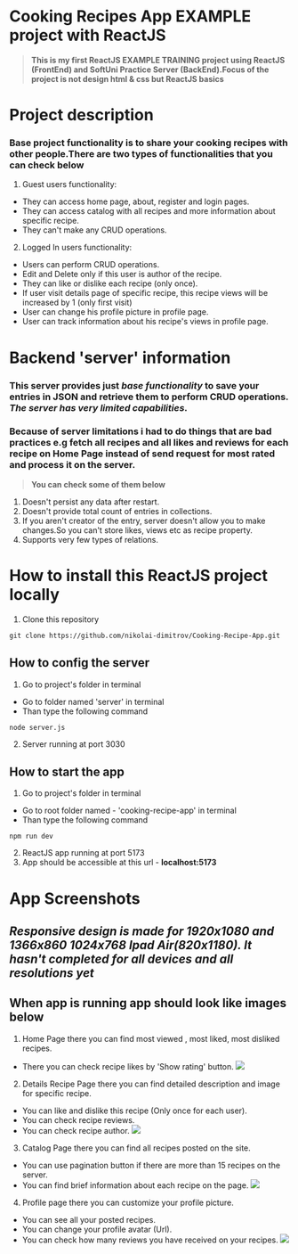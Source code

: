 # Cooking Recipes App EXAMPLE project with ReactJS

> **This is my first ReactJS EXAMPLE TRAINING project using ReactJS (FrontEnd) and SoftUni Practice Server (BackEnd).Focus of the project is not design html & css but ReactJS basics**

# Project description

### Base project functionality is to share your cooking recipes with other people.There are two types of functionalities that you can check below

1. Guest users functionality:

-   They can access home page, about, register and login pages.
-   They can access catalog with all recipes and more information about specific recipe.
-   They can't make any CRUD operations.

2. Logged In users functionality:

-   Users can perform CRUD operations.
-   Edit and Delete only if this user is author of the recipe.
-   They can like or dislike each recipe (only once).
-   If user visit details page of specific recipe, this recipe views will be increased by 1 (only first visit)
-   User can change his profile picture in profile page.
-   User can track information about his recipe's views in profile page.

# Backend 'server' information

### This server provides just _*base functionality*_ to save your entries in JSON and retrieve them to perform CRUD operations. _*The server has very limited capabilities*_.

### Because of server limitations i had to do things that are bad practices e.g fetch all recipes and all likes and reviews for each recipe on Home Page instead of send request for most rated and process it on the server.

> **You can check some of them below**

1. Doesn't persist any data after restart.
2. Doesn't provide total count of entries in collections.
3. If you aren't creator of the entry, server doesn't allow you to make changes.So you can't store likes, views etc as recipe property.
4. Supports very few types of relations.

# How to install this ReactJS project locally

1. Clone this repository

```
git clone https://github.com/nikolai-dimitrov/Cooking-Recipe-App.git
```

## How to config the server

1. Go to project's folder in terminal

-   Go to folder named 'server' in terminal
-   Than type the following command

```
node server.js
```

2. Server running at port 3030

## How to start the app

1. Go to project's folder in terminal

-   Go to root folder named - 'cooking-recipe-app' in terminal
-   Than type the following command

```
npm run dev
```

2. ReactJS app running at port 5173
3. App should be accessible at this url - **localhost:5173**

# App Screenshots

## **_Responsive design is made for 1920x1080 and 1366x860 1024x768 Ipad Air(820x1180). It hasn't completed for all devices and all resolutions yet_**

## When app is running app should look like images below

1. Home Page there you can find most viewed , most liked, most disliked recipes.

-   There you can check recipe likes by 'Show rating' button.
    ![](https://github.com/nikolai-dimitrov/Cooking-Recipe-App/blob/main/src/assets/screenshots/home-page.png)

2. Details Recipe Page there you can find detailed description and image for specific recipe.

-   You can like and dislike this recipe (Only once for each user).
-   You can check recipe reviews.
-   You can check recipe author.
    ![](https://github.com/nikolai-dimitrov/Cooking-Recipe-App/blob/main/src/assets/screenshots/details-page.png)

3. Catalog Page there you can find all recipes posted on the site.

-   You can use pagination button if there are more than 15 recipes on the server.
-   You can find brief information about each recipe on the page.
    ![](https://github.com/nikolai-dimitrov/Cooking-Recipe-App/blob/main/src/assets/screenshots/catalog-page.png)

4. Profile page there you can customize your profile picture.

-   You can see all your posted recipes.
-   You can change your profile avatar (Url).
-   You can check how many reviews you have received on your recipes.
    ![](https://github.com/nikolai-dimitrov/Cooking-Recipe-App/blob/main/src/assets/screenshots/profile-page.png)
